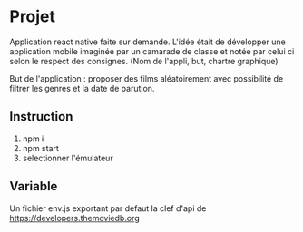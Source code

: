 # Projet

Application react native faite sur demande. L'idée était de développer une application mobile imaginée par un camarade de classe et notée par celui ci selon le respect des consignes. (Nom de l'appli, but, chartre graphique)

But de l'application : proposer des films aléatoirement avec possibilité de filtrer les genres et la date de parution.


## Instruction

1. npm i
2. npm start
3. selectionner l'émulateur

## Variable


Un fichier env.js exportant par defaut la clef d'api de https://developers.themoviedb.org
